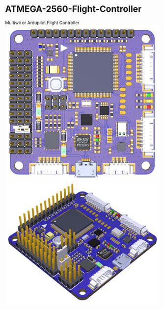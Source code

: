 # ATMEGA-2560-Flight-Controller
Multiwii or Ardupilot Flight Controller
![alt text](https://github.com/caliskanali/ATMEGA-2560-Flight-Controller-CRIUS-/blob/master/Flight_Controller_top.JPG)
![alt text](https://github.com/caliskanali/ATMEGA-2560-Flight-Controller-CRIUS-/blob/master/Flight_Controller_top1.JPG)
